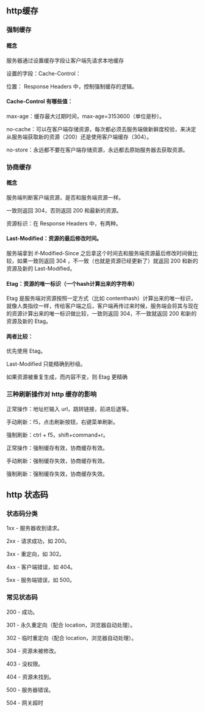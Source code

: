 ## http缓存

### 强制缓存

#### 概念

服务器通过设置缓存字段让客户端先请求本地缓存

设置的字段：Cache-Control：

位置： Response Headers 中，控制强制缓存的逻辑。

#### Cache-Control 有哪些值：

max-age：缓存最大过期时间，max-age=3153600（单位是秒）。

no-cache：可以在客户端存储资源，每次都必须去服务端做新鲜度校验，来决定从服务端获取新的资源（200）还是使用客户端缓存（304）。

no-store：永远都不要在客户端存储资源，永远都去原始服务器去获取资源。


### 协商缓存

#### 概念

服务端判断客户端资源，是否和服务端资源一样。

一致则返回 304，否则返回 200 和最新的资源。

资源标识：在 Response Headers 中，有两种。

#### Last-Modified：资源的最后修改时间。

服务端拿到 if-Modified-Since 之后拿这个时间去和服务端资源最后修改时间做比较，如果一致则返回 304 ，不一致（也就是资源已经更新了）就返回 200 和新的资源及新的 Last-Modified。

#### Etag：资源的唯一标识（一个hash计算出来的字符串）

Etag 是服务端对资源按照一定方式（比如 contenthash）计算出来的唯一标识，就像人类指纹一样，传给客户端之后，客户端再传过来时候，服务端会将其与现在的资源计算出来的唯一标识做比较，一致则返回 304，不一致就返回 200 和新的资源及新的 Etag。

#### 两者比较：

优先使用 Etag。

Last-Modified 只能精确到秒级。

如果资源被重复生成，而内容不变，则 Etag 更精确

### 三种刷新操作对 http 缓存的影响

正常操作：地址栏输入 url，跳转链接，前进后退等。

手动刷新：f5，点击刷新按钮，右键菜单刷新。

强制刷新：ctrl + f5，shift+command+r。

正常操作：强制缓存有效，协商缓存有效。

手动刷新：强制缓存失效，协商缓存有效。

强制刷新：强制缓存失效，协商缓存失效。

## http 状态码

### 状态码分类

1xx - 服务器收到请求。

2xx - 请求成功，如 200。

3xx - 重定向，如 302。

4xx - 客户端错误，如 404。

5xx - 服务端错误，如 500。

### 常见状态码

200 - 成功。

301 - 永久重定向（配合 location，浏览器自动处理）。

302 - 临时重定向（配合 location，浏览器自动处理）。

304 - 资源未被修改。

403 - 没权限。

404 - 资源未找到。

500 - 服务器错误。

504 - 网关超时

​